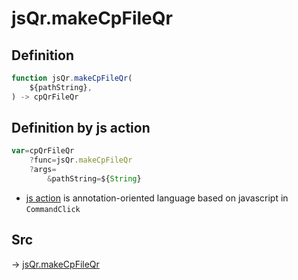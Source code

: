 # jsQr.makeCpFileQr

## Definition

```js.js
function jsQr.makeCpFileQr(
	${pathString},
) -> cpQrFileQr
```


## Definition by js action

```js.js
var=cpQrFileQr
	?func=jsQr.makeCpFileQr
	?args=
		&pathString=${String}
```

- [js action](#) is annotation-oriented language based on javascript in `CommandClick`



## Src

-> [jsQr.makeCpFileQr](https://github.com/puutaro/CommandClick/blob/master/app/src/main/java/com/puutaro/commandclick/fragment_lib/terminal_fragment/js_interface/qr/JsQr.kt#L228)


